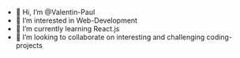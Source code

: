 - 👋 Hi, I’m @Valentin-Paul
- 👀 I’m interested in Web-Development
- 🌱 I’m currently learning React.js
- 💞️ I’m looking to collaborate on interesting and challenging coding-projects 


<!---
Valentin-Paul/Valentin-Paul is a ✨ special ✨ repository because its `README.md` (this file) appears on your GitHub profile.
You can click the Preview link to take a look at your changes.
--->
